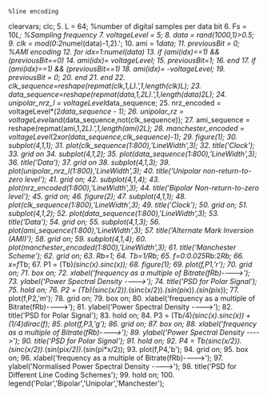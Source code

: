 	%line encoding 
clearvars;
clc;
5.	L = 64; %number of digital samples per data bit
6.	Fs = 10*L; %Sampling frequency
7.	voltageLevel = 5;
8.	data = rand(1000,1)>0.5;
9.	clk = mod(0:2*numel(data)-1,2).';
10.	ami = 1*data;
11.	previousBit = 0; %AMI encoding
12.	for idx=1:numel(data)
13.	if (ami(idx)==1) && (previousBit==0)
14.	ami(idx)= voltageLevel;
15.	previousBit=1;
16.	end
17.	if (ami(idx)==1) && (previousBit==1)
18.	ami(idx)= -voltageLevel;
19.	previousBit = 0;
20.	end
21.	end
22.	clk_sequence=reshape(repmat(clk,1,L).',1,length(clk)*L);
23.	data_sequence=reshape(repmat(data,1,2*L).',1,length(data)*2*L);
24.	unipolar_nrz_l = voltageLevel*data_sequence;
25.	nrz_encoded = voltageLevel*(2*data_sequence - 1);
26.	unipolar_rz = voltageLevel*and(data_sequence,not(clk_sequence));
27.	ami_sequence = reshape(repmat(ami,1,2*L).',1,length(ami)*2*L);
28.	manchester_encoded = voltageLevel*(2*xor(data_sequence,clk_sequence)-1);
29.	figure(1);
30.	subplot(4,1,1);
31.	plot(clk_sequence(1:800),'LineWidth',3);
32.	title('Clock');
33.	grid on
34.	subplot(4,1,2);
35.	plot(data_sequence(1:800),'LineWidth',3);
36.	title('Data');
37.	grid on
38.	subplot(4,1,3);
39.	plot(unipolar_nrz_l(1:800),'LineWidth',3);
40.	title('Unipolar non-return-to-zero level');
41.	grid on;
42.	subplot(4,1,4);
43.	plot(nrz_encoded(1:800),'LineWidth',3);
44.	title('Bipolar Non-return-to-zero level');
45.	grid on;
46.	figure(2);
47.	subplot(4,1,1);
48.	plot(clk_sequence(1:800),'LineWidth',3);
49.	title('Clock');
50.	grid on;
51.	subplot(4,1,2);
52.	plot(data_sequence(1:800),'LineWidth',3);
53.	title('Data');
54.	grid on;
55.	subplot(4,1,3);
56.	plot(ami_sequence(1:800),'LineWidth',3);
57.	title('Alternate Mark Inversion (AMI)');
58.	grid on;
59.	subplot(4,1,4);
60.	plot(manchester_encoded(1:800),'LineWidth',3);
61.	title('Manchester Scheme');
62.	grid on;
63.	Rb=1;
64.	Tb=1/Rb;
65.	f=0:0.025*Rb:2*Rb;
66.	x=f*Tb;
67.	P1 = (Tb)*(sinc(x).*sinc(x));
68.	figure(1);
69.	plot(f,P1,'r');
70.	grid on;
71.	box on;
72.	xlabel('frequency as a multiple of Bitrate(fRb)---->');
73.	ylabel('Power Spectral Density ---->');
74.	title('PSD for Polar Signal');
75.	hold on;
76.	P2 = (Tb)*(sinc(x/2)).*(sinc(x/2)).*(sin(pi*x)).*(sin(pi*x));
77.	plot(f,P2,'m');
78.	grid on;
79.	box on;
80.	xlabel('frequency as a multiple of Bitrate(fRb)---->');
81.	ylabel('Power Spectral Density ---->');
82.	title('PSD for Polar Signal');
83.	hold on;
84.	P3 = (Tb/4)*(sinc(x).*sinc(x)) + (1/4)*dirac(f);
85.	plot(f,P3,'g');
86.	grid on;
87.	box on;
88.	xlabel('frequency as a multiple of Bitrate(fRb)---->');
89.	ylabel('Power Spectral Density ---->');
90.	title('PSD for Polar Signal');
91.	hold on;
92.	P4 = Tb*(sinc(x/2)).*(sinc(x/2)).*(sin(pi*x/2)).*(sin(pi*x/2));
93.	plot(f,P4,'b');
94.	grid on;
95.	box on;
96.	xlabel('frequency as a multiple of Bitrate(fRb)---->');
97.	ylabel('Normalised Power Spectral Density ---->');
98.	title('PSD for Different Line Coding Schemes');
99.	hold on;
100.	legend('Polar','Bipolar','Unipolar','Manchester');

